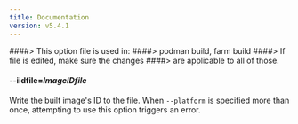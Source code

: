 ```yaml
---
title: Documentation
version: v5.4.1
---
```


####> This option file is used in:
####>   podman build, farm build
####> If file is edited, make sure the changes
####> are applicable to all of those.
#### **--iidfile**=*ImageIDfile*

Write the built image's ID to the file.  When `--platform` is specified more than once, attempting to use this option triggers an error.
